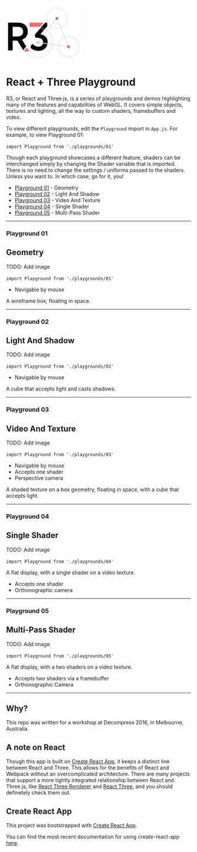 <a href="https://github.com/superhighfives/react-three-playground">
  <img alt="react-three-playgournd" src="./docs/assets/r3-logo.png" height="151px" />
</a>
<br />

# React + Three Playground

R3, or React and Three.js, is a series of playgrounds and demos highlighting many of the features and capabilities of WebGL. It covers simple objects, textures and lighting, all the way to custom shaders, framebuffers and video.

To view different playgrounds, edit the `Playground` import in `App.js`. For example, to view Playground 01:

`import Playground from './playgrounds/01'`

Though each playground showcases a different feature, shaders can be interchanged simply by changing the Shader variable that is imported. There is no need to change the settings / uniforms passed to the shaders. Unless you want to. In which case, go for it, you!

- [Playground 01](#playground-01) - Geometry
- [Playground 02](#playground-02) - Light And Shadow
- [Playground 03](#playground-03) - Video And Texture
- [Playground 04](#playground-04) - Single Shader
- [Playground 05](#playground-05) - Multi-Pass Shader

---

### Playground 01
## Geometry

TODO: Add image

`import Playground from './playgrounds/01'`

- Navigable by mouse

A wireframe box, floating in space.

---

### Playground 02
## Light And Shadow

TODO: Add image

`import Playground from './playgrounds/02'`

- Navigable by mouse

A cube that accepts light and casts shadows.

---

### Playground 03
## Video And Texture

TODO: Add image

`import Playground from './playgrounds/03'`

- Navigable by mouse
- Accepts one shader
- Perspective camera

A shaded texture on a box geometry, floating in space, with a cube that accepts light.

---

### Playground 04
## Single Shader

TODO: Add image

`import Playground from './playgrounds/04'`

A flat display, with a single shader on a video texture.

- Accepts one shader
- Orthonographic camera

---

### Playground 05
## Multi-Pass Shader

TODO: Add image

`import Playground from './playgrounds/05'`

A flat display, with a two shaders on a video texture.

- Accepts two shaders via a framebuffer
- Orthonographic Camera

---

## Why?
This repo was written for a workshop at Decompress 2016, in Melbourne, Australia.

## A note on React
Though this app is built on [Create React App](https://github.com/facebookincubator/create-react-app), it keeps a distinct line between React and Three. This allows for the benefits of React and Webpack without an overcomplicated architecture. There are many projects that support a more tightly integrated relationship between React and Three.js, like [React Three Renderer](https://github.com/toxicFork/react-three-renderer) and [React Three](https://github.com/Izzimach/react-three), and you should definetely check them out.

## Create React App

This project was bootstrapped with [Create React App](https://github.com/facebookincubator/create-react-app).

You can find the most recent documentation for using create-react-app [here](https://github.com/facebookincubator/create-react-app/blob/master/packages/react-scripts/template/README.md).
